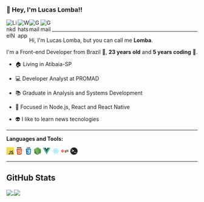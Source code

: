 ### 👋 Hey, I'm Lucas Lomba!! 

<a target="_blank" href="https://www.linkedin.com/in/lucas-lomba/">
  <img align="left" alt="LinkdeIN" width="30px" src="https://cdn.icon-icons.com/icons2/99/PNG/512/linkedin_socialnetwork_17441.png" />
</a>
<a target="_blank" href="https://api.whatsapp.com/send?phone=5511965898933">
  <img align="left" alt="Whatsapp" width="30px" src="https://cdn.icon-icons.com/icons2/99/PNG/512/whatsapp_socialnetwork_17360.png" />
</a>
<a target="_blank" href="mailto:lucasazevedolomba@gmail.com">
  <img align="left" alt="Gmail" width="30px" src="https://cdn.icon-icons.com/icons2/2631/PNG/512/gmail_new_logo_icon_159149.png" />
</a>
<a target="_blank" href="https://app.rocketseat.com.br/me/lucas-de-azevedo-godoi-lomba-1567257784">
  <img align="left" alt="Gmail" width="30px" src="https://media.graphcms.com/7APhXSonSk6Aox5Fk4My" />
</a>
</br>

---- 

Hi, I'm Lucas Lomba, but you can call me **Lomba**. 

I'm a Front-end Developer from Brazil 💚, **23 years old** and **5 years coding** 🧐. 

* 🏠 Living in Atibaia-SP

* 💻 Developer Analyst at PROMAD

* 📚 Graduate in Analysis and Systems Development

* 🎯 Focused in Node.js, React and React Native 

* 👽 I like to learn news tecnologies

----

**Languages and Tools:**  

<code><img height="20" src="https://raw.githubusercontent.com/github/explore/80688e429a7d4ef2fca1e82350fe8e3517d3494d/topics/javascript/javascript.png"></code>
<code><img height="20" src="https://raw.githubusercontent.com/github/explore/80688e429a7d4ef2fca1e82350fe8e3517d3494d/topics/html/html.png"></code>
<code><img height="20" src="https://raw.githubusercontent.com/github/explore/80688e429a7d4ef2fca1e82350fe8e3517d3494d/topics/css/css.png"></code>
<code><img height="20" src="https://raw.githubusercontent.com/github/explore/80688e429a7d4ef2fca1e82350fe8e3517d3494d/topics/nodejs/nodejs.png"></code>
<code><img height="20" src="https://raw.githubusercontent.com/github/explore/80688e429a7d4ef2fca1e82350fe8e3517d3494d/topics/vue/vue.png"></code>
<code><img height="20" src="https://raw.githubusercontent.com/github/explore/80688e429a7d4ef2fca1e82350fe8e3517d3494d/topics/react/react.png"></code>
<code><img height="20" src="https://raw.githubusercontent.com/github/explore/80688e429a7d4ef2fca1e82350fe8e3517d3494d/topics/git/git.png"></code>
<code><img height="20" src="https://raw.githubusercontent.com/github/explore/80688e429a7d4ef2fca1e82350fe8e3517d3494d/topics/terminal/terminal.png"></code>

----

## GitHub Stats
<a href="https://github.com/lucaslomba&show_icons=true/github-readme-stats">
  <img align="center" src="https://github-readme-stats.vercel.app/api?username=lucaslomba&count_private=true&show_icons=true&theme=tokyonight&hide_border=true&include_all_commits=true" />
</a>
<a href="https://github.com/anuraghazra/github-readme-stats">
  <img align="center" src="https://github-readme-stats.vercel.app/api/top-langs/?username=lucaslomba&langs_count=10&theme=tokyonight&hide_border=true&layout=compact&count_private=true&hide=Starlark,Hack" />
</a>
